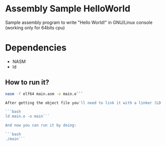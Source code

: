 # Assembly Sample HelloWorld
Sample assembly program to write "Hello World!" in GNU/Linux console (working only for 64bits cpu)

# Dependencies
- NASM
- ld

## How to run it?
```bash
nasm -f elf64 main.asm -o main.o```

After getting the object file you'll need to link it with a linker (LD for our example)

```bash
ld main.o -o main```

And now you can run it by doing:

```bash
./main```
